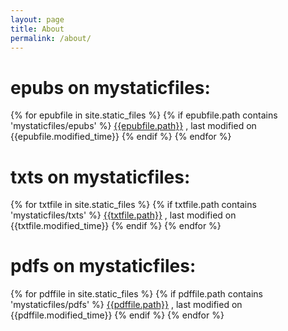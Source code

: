 ```yaml
---
layout: page
title: About
permalink: /about/
---
```




epubs on mystaticfiles:
====
{% for epubfile in site.static_files %}
{% if epubfile.path contains 'mystaticfiles/epubs' %}
  <a href="{{site.baseurl}}{{epubfile.path}}">{{epubfile.path}}</a> , last modified on {{epubfile.modified_time}}
{% endif %}
{% endfor %}


txts on mystaticfiles:
====
{% for txtfile in site.static_files %}
{% if txtfile.path contains 'mystaticfiles/txts' %}
  <a href="{{site.baseurl}}{{txtfile.path}}">{{txtfile.path}}</a> , last modified on {{txtfile.modified_time}}
{% endif %}
{% endfor %}


pdfs on mystaticfiles:
====
{% for pdffile in site.static_files %}
{% if pdffile.path contains 'mystaticfiles/pdfs' %}
  <a href="{{site.baseurl}}{{pdffile.path}}">{{pdffile.path}}</a> , last modified on {{pdffile.modified_time}}
{% endif %}
{% endfor %}

